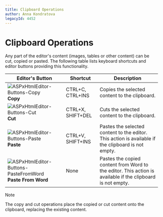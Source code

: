 ```yaml
---
title: Clipboard Operations
author: Anna Kondratova
legacyId: 4452
---
```

# Clipboard Operations
Any part of the editor's content (images, tables or other content) can be cut, copied or pasted. The following table lists keyboard shortcuts and editor buttons providing this functionality.
 

| Editor's Button | Shortcut | Description |
|---|---|---|
| ![ASPxHtmlEditor-Buttons-Copy](../../../images/img7391.png) **Copy** | CTRL+C, CTRL+INS | Copies the selected content to the clipboard. |
| ![ASPxHtmlEditor-Buttons-Cut](../../../images/img7390.png) **Cut** | CTRL+X, SHIFT+DEL | Cuts the selected content to the clipboard. |
| ![ASPxHtmlEditor-Buttons-Paste](../../../images/img7392.png) **Paste** | CTRL+V, SHIFT+INS | Pastes the selected content to the editor. This action is available if the clipboard is not empty. |
| ![ASPxHtmlEditor-Buttons-PasteFromWord](../../../images/img10317.png) **Paste From Word** | None | Pastes the copied content from Word to the editor. This action is available if the clipboard is not empty. |

> [!NOTE]
> The copy and cut operations place the copied or cut content onto the clipboard, replacing the existing content.